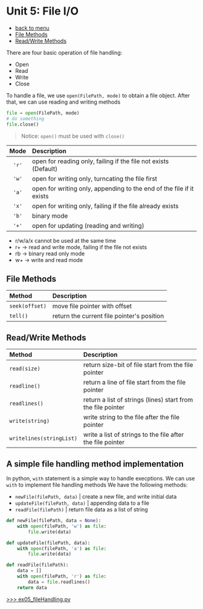 # Unit 5: File I/O
- [back to menu](../../README.md)
- [File Methods](#file-methods)
- [Read/Write Methods](#readwrite-methods)

There are four basic operation of file handling:
- Open 
- Read
- Write
- Close

To handle a file, we use `open(FilePath, mode)` to obtain a file object. After that, we can use reading and writing methods

```python
file = open(FilePath, mode)
# do something
file.close()
```
> Notice: `open()` must be used with `close()`

|Mode |Description|
|:---:|:----------|
|`'r'`|open for reading only, failing if the file not exists (Default)|
|`'w'`|open for writing only, turncating the file first|
|`'a'`|open for writing only, appending to the end of the file if it exists|
|`'x'`|open for writing only, failing if the file already exists|
|`'b'`|binary mode|
|`'+'`|open for updating (reading and writing)|
- r/w/a/x cannot be used at the same time
- r+ -> read and write mode, failing if the file not exists
- rb -> binary read only mode
- w+ -> write and read mode

## File Methods
|Method|Description|
|:-----|:----------|
|`seek(offset)`|move file pointer with offset|
|`tell()`|return the current file pointer's position|

## Read/Write Methods
|Method|Description|
|:-----|:----------|
|`read(size)`|return size-bit of file start from the file pointer|
|`readline()`|return a line of file start from the file pointer|
|`readlines()`|return a list of strings (lines) start from  the file pointer|
|`write(string)`|write string to the file after the file pointer|
|`writelines(stringList)`|write a list of strings to the file after the file pointer|

## A simple file handling method implementation
In python, `with` statement is a simple way to handle execptions. We can use `with` to implement file handling methods
We have the following methods:
- `newFile(filePath, data)` | create a new file, and write initial data
- `updateFile(filePath, data)` | appending data to a file
- `readFile(filePath)` | return file data as a list of string

```python
def newFile(filePath, data = None):
    with open(filePath, 'w') as file:
        file.write(data)

def updateFile(filePath, data):
    with open(filePath, 'a') as file:
        file.write(data)

def readFile(filePath):
    data = []
    with open(filePath, 'r') as file:
        data = file.readlines()
    return data
```
[>>> ex05_fileHandling.py](./ex05_fileHandling.py)